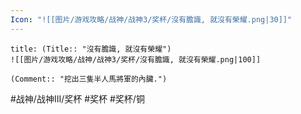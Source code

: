 ```yaml
---
Icon: "![[图片/游戏攻略/战神/战神3/奖杯/沒有膽識, 就沒有榮耀.png|30]]"
---
```

```ad-common-bronze-trophy
title: (Title:: "沒有膽識, 就沒有榮耀")
![[图片/游戏攻略/战神/战神3/奖杯/沒有膽識, 就沒有榮耀.png|100]]

(Comment:: "挖出三隻半人馬將軍的內臟.")
```

#战神/战神III/奖杯 #奖杯 #奖杯/铜
